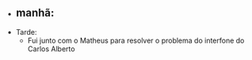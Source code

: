 - manhã:
	- 
- Tarde:
	- Fui junto com o Matheus para resolver o problema do interfone do Carlos Alberto